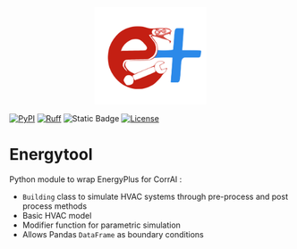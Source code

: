 
<p align="center">
  <img src="https://raw.githubusercontent.com/BuildingEnergySimulationTools/energytool/main/logo_energytool.svg" alt="Energytool" width="200"/>
</p>

[![PyPI](https://img.shields.io/pypi/v/energytool?label=pypi%20package)](https://pypi.org/project/energytool/)
[![Ruff](https://img.shields.io/endpoint?url=https://raw.githubusercontent.com/astral-sh/ruff/main/assets/badge/v2.json)](https://github.com/astral-sh/ruff)
![Static Badge](https://img.shields.io/badge/python-3.10_%7C_3.12-blue)
[![License](https://img.shields.io/badge/License-BSD_3--Clause-blue.svg)](https://opensource.org/licenses/BSD-3-Clause)

# Energytool

Python module to wrap EnergyPlus for CorrAI :
- <code>Building</code> class to simulate HVAC systems through pre-process and post process methods
- Basic HVAC model
- Modifier function for parametric simulation
- Allows Pandas <code>DataFrame</code> as boundary conditions